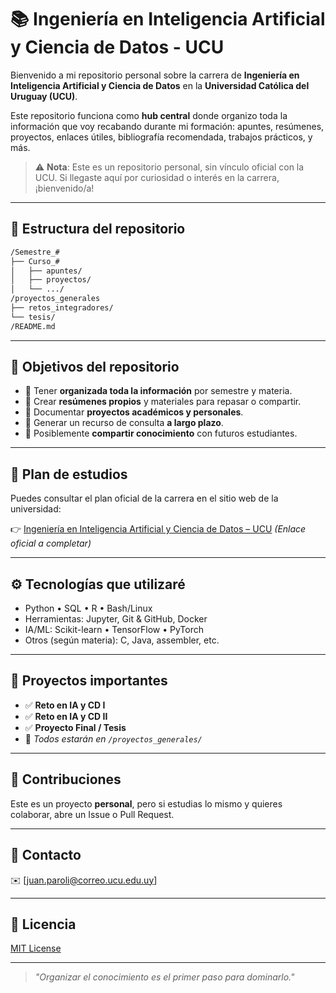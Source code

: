 # 📚 Ingeniería en Inteligencia Artificial y Ciencia de Datos - UCU

Bienvenido a mi repositorio personal sobre la carrera de **Ingeniería en Inteligencia Artificial y Ciencia de Datos** en la **Universidad Católica del Uruguay (UCU)**.

Este repositorio funciona como **hub central** donde organizo toda la información que voy recabando durante mi formación: apuntes, resúmenes, proyectos, enlaces útiles, bibliografía recomendada, trabajos prácticos, y más.

> ⚠️ **Nota**: Este es un repositorio personal, sin vínculo oficial con la UCU. Si llegaste aquí por curiosidad o interés en la carrera, ¡bienvenido/a!

---

## 📂 Estructura del repositorio
```bash
/Semestre_#
├── Curso_#
│   ├── apuntes/
│   ├── proyectos/
│   └── .../
/proyectos_generales
├── retos_integradores/
└── tesis/
/README.md
```

---

## 🎯 Objetivos del repositorio

- 📌 Tener **organizada toda la información** por semestre y materia.
- 📌 Crear **resúmenes propios** y materiales para repasar o compartir.
- 📌 Documentar **proyectos académicos y personales**.
- 📌 Generar un recurso de consulta **a largo plazo**.
- 📌 Posiblemente **compartir conocimiento** con futuros estudiantes.

---

## 📅 Plan de estudios

Puedes consultar el plan oficial de la carrera en el sitio web de la universidad:

👉 [Ingeniería en Inteligencia Artificial y Ciencia de Datos – UCU](https://ucu.edu.uy) *(Enlace oficial a completar)*

---

## ⚙️ Tecnologías que utilizaré

- Python • SQL • R • Bash/Linux
- Herramientas: Jupyter, Git & GitHub, Docker
- IA/ML: Scikit-learn • TensorFlow • PyTorch
- Otros (según materia): C, Java, assembler, etc.

---

## 📌 Proyectos importantes

- ✅ **Reto en IA y CD I**
- ✅ **Reto en IA y CD II**
- ✅ **Proyecto Final / Tesis**
- 📁 *Todos estarán en `/proyectos_generales/`*

---

## 🤝 Contribuciones

Este es un proyecto **personal**, pero si estudias lo mismo y quieres colaborar, abre un Issue o Pull Request.

---

## 📧 Contacto

✉️ [juan.paroli@correo.ucu.edu.uy]

---

## 📝 Licencia

[MIT License](LICENSE)

---

> *"Organizar el conocimiento es el primer paso para dominarlo."*
